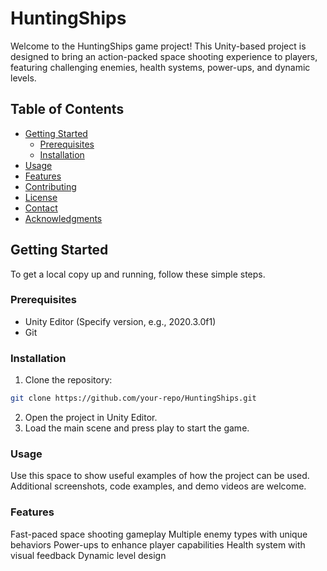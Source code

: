 # HuntingShips

Welcome to the HuntingShips game project! This Unity-based project is designed to bring an action-packed space shooting experience to players, featuring challenging enemies, health systems, power-ups, and dynamic levels.

## Table of Contents

- [Getting Started](#getting-started)
  - [Prerequisites](#prerequisites)
  - [Installation](#installation)
- [Usage](#usage)
- [Features](#features)
- [Contributing](#contributing)
- [License](#license)
- [Contact](#contact)
- [Acknowledgments](#acknowledgments)

## Getting Started

To get a local copy up and running, follow these simple steps.

### Prerequisites

- Unity Editor (Specify version, e.g., 2020.3.0f1)
- Git

### Installation

1. Clone the repository:
```bash
git clone https://github.com/your-repo/HuntingShips.git
```
2. Open the project in Unity Editor.
3. Load the main scene and press play to start the game.

### Usage
Use this space to show useful examples of how the project can be used. Additional screenshots, code examples, and demo videos are welcome.

### Features
Fast-paced space shooting gameplay
Multiple enemy types with unique behaviors
Power-ups to enhance player capabilities
Health system with visual feedback
Dynamic level design
